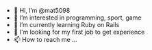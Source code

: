 - 👋 Hi, I’m @mat5098
- 👀 I’m interested in programming, sport, game
- 🌱 I’m currently learning Ruby on Rails
- 💞️ I'm looking for my first job to get experience
- 📫 How to reach me ...

<!---
mat5098/mat5098 is a ✨ special ✨ repository because its `README.md` (this file) appears on your GitHub profile.
You can click the Preview link to take a look at your changes.
--->
